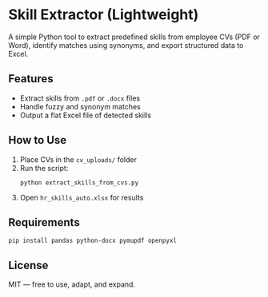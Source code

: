 # Skill Extractor (Lightweight)

A simple Python tool to extract predefined skills from employee CVs (PDF or Word), identify matches using synonyms, and export structured data to Excel.

## Features
- Extract skills from `.pdf` or `.docx` files
- Handle fuzzy and synonym matches
- Output a flat Excel file of detected skills

## How to Use
1. Place CVs in the `cv_uploads/` folder
2. Run the script:
   ```
   python extract_skills_from_cvs.py
   ```
3. Open `hr_skills_auto.xlsx` for results

## Requirements
```
pip install pandas python-docx pymupdf openpyxl
```

## License
MIT — free to use, adapt, and expand.
